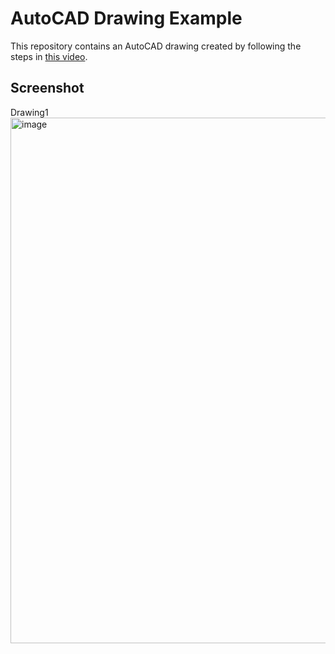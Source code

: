 # AutoCAD Drawing Example

This repository contains an AutoCAD drawing created by following the steps in [this video](https://www.youtube.com/watch?v=moxXJhs92q0&list=PLcH1MIEuSvoGT7bY9_W1QseB8gxsyZSJP).

## Screenshot
Drawing1
<img width="1919" height="841" alt="image" src="https://github.com/user-attachments/assets/a955a549-5f18-4586-85fe-84af6ba327aa" />

